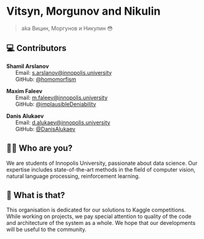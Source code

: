 # Vitsyn, Morgunov and Nikulin
> aka Вицин, Моргунов и Никулин 😳


## 💻 Contributors 
**Shamil Arslanov** <br>
&nbsp;&nbsp;&nbsp;&nbsp;&nbsp; Email: <a>s.arslanov@innopolis.university</a> <br>
&nbsp;&nbsp;&nbsp;&nbsp;&nbsp; GitHub: <a href="https://github.com/homomorfism">@homomorfism</a> <br>  

**Maxim Faleev** <br>
&nbsp;&nbsp;&nbsp;&nbsp;&nbsp; Email: <a>m.faleev@innopolis.university</a> <br>
&nbsp;&nbsp;&nbsp;&nbsp;&nbsp; GitHub: <a href="https://github.com/implausibleDeniability">@implausibleDeniability</a> <br>  

**Danis Alukaev** <br>
&nbsp;&nbsp;&nbsp;&nbsp;&nbsp; Email: <a>d.alukaev@innopolis.university</a> <br>
&nbsp;&nbsp;&nbsp;&nbsp;&nbsp; GitHub: <a href="https://github.com/DanisAlukaev">@DanisAlukaev</a> <br>  


## 👨‍🦰 Who are you?
We are students of Innopolis University, passionate about data science. Our expertise includes state-of-the-art methods in the field of computer vision, natural language processing, reinforcement learning.

## 🐳 What is that?
This organisation is dedicated for our solutions to Kaggle competitions. While working on projects, we pay special attention to quality of the code and architecture of the system as a whole. We hope that our developments will be useful to the community.
 
